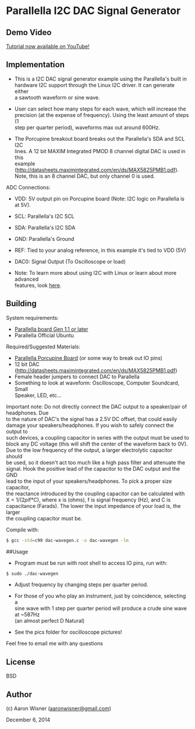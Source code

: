 # Parallella I2C DAC Signal Generator

## Demo Video

[Tutorial now available on YouTube!](http://youtu.be/146GBR_I6ko)

## Implementation


* This is a I2C DAC signal generator example using the Parallella's built in  
hardware I2C support through the Linux I2C driver. It can generate either  
a sawtooth waveform or sine wave. 

* User can select how many steps for each wave, which will increase the   
precision (at the expense of frequency). Using the least amount of steps (1  
step per quarter period), waveforms max out around 600Hz. 

* The Porcupine breakout board breaks out the Parallella's SDA and SCL I2C   
lines. A 12 bit MAXIM Integrated PMOD 8 channel digital DAC is used in this   
example (http://datasheets.maximintegrated.com/en/ds/MAX5825PMB1.pdf).  
Note, this is an 8 channel DAC, but only channel 0 is used.

ADC Connections:

* VDD: 5V output pin on Porcupine board (Note: I2C logic on Parallella is at 5V).
* SCL: Parallella's I2C SCL
* SDA: Parallella's I2C SDA
* GND: Parallella's Ground
* REF: Tied to your analog reference, in this example it's tied to VDD (5V)
* DAC0: Signal Output (To Oscilloscope or load)

* Note: To learn more about using I2C with Linux or learn about more advanced  
features, look [here](http://elinux.org/Interfacing_with_I2C_Devices).

## Building

System requirements:

* [Parallella board Gen 1.1 or later](http://www.parallella.org/)
* Parallella Official Ubuntu


Required/Suggested Materials:

* [Parallella Porcupine Board](http://www.digikey.com/product-detail/en/ACC1600-01/1554-1003-ND/5048176) (or some way to break out IO pins)
* 12 bit DAC (http://datasheets.maximintegrated.com/en/ds/MAX5825PMB1.pdf)
* Female header jumpers to connect DAC to Parallella
* Something to look at waveform: Oscilloscope, Computer Soundcard, Small  
Speaker, LED, etc... 

Important note:
Do not directly connect the DAC output to a speaker/pair of headphones. Due  
to the nature of DAC's the signal has a 2.5V DC offset, that could easily  
damage your speakers/headphones. If you wish to safely connect the output to  
such devices, a coupling capacitor in series with the output must be used to  
block any DC voltage (this will shift the center of the waveform back to 0V).  
Due to the low frequency of the output, a larger electrolytic capacitor should  
be used, so it doesn't act too much like a high pass filter and attenuate the  
signal. Hook the positive lead of the capacitor to the DAC output and the GND  
lead to the input of your speakers/headphones. To pick a proper size capacitor,  
the reactance introduced by the coupling capacitor can be calculated with  
X = 1/(2*pi*f*C), where x is  (ohms), f is signal frequency (Hz), and C is  
capacitance (Farads). The lower the input impedance of your load is, the larger  
the coupling capacitor must be.


Compile with:

```bash
$ gcc -std=c99 dac-wavegen.c -o dac-wavegen -lm
```

##Usage

* Program must be run with root shell to access IO pins, run with:
```bash
$ sudo ./dac-wavegen
```
* Adjust frequency by changing steps per quarter period.
* For those of you who play an instrument, just by coincidence, selecting a  
sine wave with 1 step per quarter period will produce a crude sine wave at ~587Hz  
(an almost perfect D Natural)


* See the pics folder for oscilloscope pictures!

Feel free to email me with any questions

## License
BSD


## Author

(c) Aaron Wisner (aaronwisner@gmail.com)

December 6, 2014
